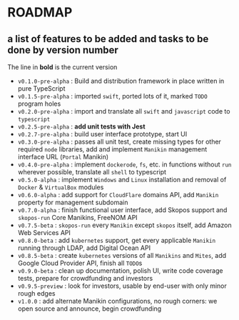 # ROADMAP

## a list of features to be added and tasks to be done by version number

The line in **bold** is the current version

- `v0.1.0-pre-alpha` : Build and distribution framework in place written in pure TypeScript
- `v0.1.5-pre-alpha` : imported `swift`, ported lots of it, marked `TODO` program holes
- `v0.2.0-pre-alpha` : import and translate all `swift` and `javascript` code to `typescript`
- `v0.2.5-pre-alpha` : **add unit tests with Jest**
- `v0.2.7-pre-alpha` : build user interface prototype, start UI
- `v0.3.0-pre-alpha` : passes all unit test, create missing types for other required `node` libraries, add and implement `Manikin` management interface URL (`Portal` Manikin)
- `v0.4.0-pre-alpha` : implement `dockerode`, `fs`, etc. in functions without `run` wherever possible, translate all `shell` to typescript
- `v0.5.0-alpha` : implement `Windows` and `Linux` installation and removal of `Docker` & `VirtualBox` modules
- `v0.6.0-alpha` : add support for `CloudFlare` domains API, add `Manikin` property for management subdomain
- `v0.7.0-alpha` : finish functional user interface, add Skopos support and `skopos-run` Core Manikins, FreeNOM API
- `v0.7.5-beta` : `skopos-run` every `Manikin` except `skopos` itself, add Amazon Web Services API
- `v0.8.0-beta` : add `kubernetes` support, get every applicable `Manikin` running through LDAP, add Digital Ocean API
- `v0.8.5-beta` : create `kubernetes` versions of all `Manikins` and `Mites`, add Google Cloud Provider API, finish all `TODO`s
- `v0.9.0-beta` : clean up documentation, polish UI, write code coverage tests, prepare for crowdfunding and investors
- `v0.9.5-preview` : look for investors, usable by end-user with only minor rough edges
- `v1.0.0` : add alternate Manikin configurations, no rough corners: we open source and announce, begin crowdfunding
